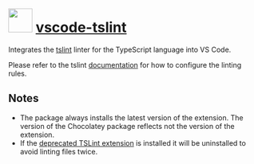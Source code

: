 # <img src="https://cdn.jsdelivr.net/gh/pascalberger/chocolatey-packages@3ed1399ef70d091e9e7cc2129c694ba1abbb37cf/icons/vscode-tslint.png" width="48" height="48"/> [vscode-tslint](https://chocolatey.org/packages/vscode-tslint)

Integrates the [tslint](https://github.com/palantir/tslint) linter for the TypeScript language into VS Code.

Please refer to the tslint [documentation](https://github.com/palantir/tslint) for how to configure the linting rules.

## Notes

* The package always installs the latest version of the extension.
  The version of the Chocolatey package reflects not the version of the extension.
* If the [deprecated TSLint extension](https://marketplace.visualstudio.com/items?itemName=eg2.tslint) is installed it will be uninstalled to avoid linting files twice.

